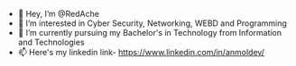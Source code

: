 - 👋 Hey, I’m @RedAche
- 👀 I’m interested in Cyber Security, Networking, WEBD and Programming
- 🌱 I’m currently pursuing my Bachelor's in Technology from Information and Technologies
- 📫 Here's my linkedin link- https://www.linkedin.com/in/anmoldev/


